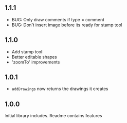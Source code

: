 ## 1.1.1

- BUG: Only draw comments if type = comment
- BUG: Don't insert image before its ready for stamp tool

## 1.1.0

- Add stamp tool
- Better editable shapes
- 'zoomTo' improvements

## 1.0.1

- `addDrawings` now returns the drawings it creates

## 1.0.0

Initial library includes. Readme contains features
